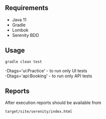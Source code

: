 ## Requirements
- Java 11
- Gradle
- Lombok
- Serenity BDD

## Usage
```
gradle clean test
```

-Dtags='ui:Practice' - to run only UI tests  
-Dtags='api:Booking' - to run only API tests

## Reports
After execution reports should be available from 

```
target/site/serenity/index.html
```
